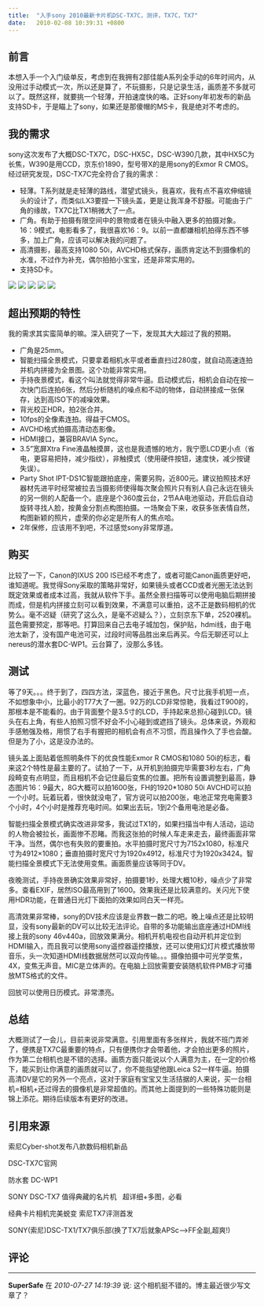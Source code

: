 ```yaml
---
title:  "入手sony 2010最新卡片机DSC-TX7C，测评，TX7C，TX7"
date:   2010-02-08 10:39:31 +0800
---
```


## 前言

本想入手一个入门级单反，考虑到在我拥有2部佳能A系列全手动的6年时间内，从没用过手动模式一次，所以还是算了，不玩摄影，只是记录生活，画质差不多就可以了。既然这样，就要挑一个轻薄，开拍速度快的咯。正好sony年初发布的新品支持SD卡，于是瞄上了sony，如果还是那傻帽的MS卡，我是绝对不考虑的。

## 我的需求

sony这次发布了大概DSC-TX7C，DSC-HX5C，DSC-W390几款，其中HX5C为长焦，W390是用CCD，京东价1890，型号带X的是用sony的Exmor R CMOS。经过研究发现，DSC-TX7C完全符合了我的需求：

- 轻薄。T系列就是走轻薄的路线，潜望式镜头，我喜欢，我有点不喜欢伸缩镜头的设计了，而类似LX3要捏一下镜头盖，更是让我浑身不舒服。可能由于广角的缘故，TX7C比TX1稍微大了一点。
- 广角。有助于拍摄有限空间中的景物或者在镜头中融入更多的拍摄对象。
16：9模式，电影看多了，我很喜欢16：9。以前一直都嫌相机拍得东西不够多，加上广角，应该可以解决我的问题了。
- 高清摄影，最高支持1080 50i，AVCHD格式保存，画质肯定达不到摄像机的水准，不过作为补充，偶尔拍拍小宝宝，还是非常实用的。
- 支持SD卡。

![](/images/2011/dsc-tx7c/cewettfbjscau.jpg)
![](/images/2011/dsc-tx7c/dsc00031l.jpg)
![](/images/2011/dsc-tx7c/mobile01-1ff6b1b69c1ce7085afd467990a6cb5f.jpg)
![](/images/2011/dsc-tx7c/mobile01-b618ee2eed1bd390f16555fc57f60780.jpg)
![](/images/2011/dsc-tx7c/mobile01-d0f8e54885c9b3fb1c05436e16dc1b25.jpg)


## 超出预期的特性

我的需求其实蛮简单的嘛。深入研究了一下，发现其大大超过了我的预期。

- 广角是25mm。
- 智能扫描全景模式，只要拿着相机水平或者垂直扫过280度，就自动高速连拍并机内拼接为全景图。这个功能非常实用。
- 手持夜景模式，看这个叫法就觉得非常牛逼。启动模式后，相机会自动在按一次快门后连拍6张，然后分析随机的噪点和不动的物体，自动拼接成一张保存，达到高ISO下的减噪效果。
- 背光校正HDR，拍2张合并。
- 10fps的全像素连拍。得益于CMOS。
- AVCHD格式拍摄高清动态影像。
- HDMI接口，兼容BRAVIA Sync。
- 3.5”宽屏Xtra Fine液晶触摸屏，这也是我遗憾的地方，我宁愿LCD更小点（省电，更容易把持，减少指纹），非触摸式（使用硬件按钮，速度快，减少按键失误）。
- Party Shot IPT-DS1C智能跟拍底座，需要另购，近800元。建议拍照技术好器材先进平时经常被拉去当摄影师使得每次聚会照片只有别人自己永远在镜头的另一侧的人配备一个。底座是个360度云台，2节AA电池驱动，开启后自动旋转寻找人脸，按黄金分割点构图拍摄。一场聚会下来，收获多张表情自然，构图新颖的照片，虚荣的你必定是所有人的焦点哈。
- 2年保修，应该用不到吧，不过感觉sony非常厚道。

## 购买

比较了一下，Canon的IXUS 200 IS已经不考虑了，或者可能Canon画质更好吧，谁知道呢。我觉得Sony采取的策略非常好，如果镜头或者CCD或者光圈无法达到既定效果或者成本过高，我就从软件下手。虽然全景扫描等可以使用电脑后期拼接而成，但是机内拼接立刻可以看到效果，不满意可以重拍，这不正是数码相机的优势么。毫不迟疑（研究了这么久，是毫不迟疑么？），立刻京东下单，2520裸机。蓝色需要预定，那等吧。打算回来自己去电子城加包，保护贴，hdmi线，由于电池太新了，没有国产电池可买，过段时间等品胜出来后再买。今后无聊还可以上nereus的潜水套DC-WP1。云台算了，没那么多钱。

## 测试

等了9天。。。终于到了，四四方法，深蓝色，接近于黑色。尺寸比我手机短一点，不如想象中小，比最小的T77大了一圈。92万的LCD非常惊艳，我看过T900的，那根本是不能看的。由于背面整个是3.5寸的LCD，手持起来总担心碰到LCD。镜头在右上角，有些人拍照习惯不好会不小心碰到或遮挡了镜头。总体来说，外观和手感勉强及格，用惯了右手有握把的相机会有点不习惯，而且操作久了手也会酸。但是为了小，这是没办法的。

镜头盖上面贴着低照明条件下的优良性能Exmor R CMOS和1080 50i的标志，看来这2个特性是最主要的了。试拍了一下，从开机到拍摄完毕需要3秒左右，广角段畸变有点明显，而且相机不会记住最后变焦的位置。把所有设置调整到最高，静态图片16：9最大，8G大概可以拍1600张，FH的1920*1080 50i AVCHD可以拍一个小时。玩着玩着，很快就没电了，官方说可以拍200张，电池正常充电需要3个小时，4个小时是推荐充电时间。如果出去玩，1到2个备用电池是必备。

智能扫描全景模式确实改进非常多，我试过TX1的，如果扫描当中有人活动，运动的人物会被拉长，画面惨不忍睹。而我这张拍的时候人车走来走去，最终画面非常干净。当然，偶尔也有失败的要重拍。水平拍摄时宽尺寸为7152x1080，标准尺寸为4912×1080；垂直拍摄时宽尺寸为1920x4912，标准尺寸为1920x3424。智能扫描全景模式下无法使用变焦。画面质量应该等同于DV。

夜晚测试，手持夜景确实效果非常好，拍摄要1秒，处理大概10秒，噪点少了非常多。查看EXIF，居然ISO最高用到了1600。效果我还是比较满意的。关闪光下使用HDR功能，在普通日光灯下面拍的效果如同白天一样亮。

高清效果非常棒，sony的DV技术应该是业界数一数二的吧。晚上噪点还是比较明显，没有sony最新的DV可以比较无法评论。自带的多功能输出底座通过HDMI线接上我的sony 46v440a，回放效果满分。相机开机电视也自动开机并定位到HDMI输入，而且我可以使用sony遥控器遥控播放，还可以使用幻灯片模式播放带音乐，头一次知道HDMI线数据居然可以双向传输。。。摄像拍摄中可光学变焦，4X，变焦无声音。MIC是立体声的。在电脑上回放需要安装随机软件PMB才可播放MTS格式的文件。

回放可以使用日历模式。非常漂亮。

## 总结

大概测试了一会儿，目前来说非常满意。引用里面有多张样片，我就不班门弄斧了，便携是TX7C最重要的特点，只有便携你才会带着他，才会拍出更多的照片，作为第二台相机也是不错的选择。画质方面只能说以个人满意为主，在一定的价格下，能买到让你满意的画质就可以了，你不能指望他跟Leica S2一样牛逼。拍摄高清DV是它的另外一个亮点，这对于家庭有宝宝又生活拮据的人来说，买一台相机=相机+还过得去的摄像机是非常超值的。而其他上面提到的一些特殊功能则是锦上添花。期待后续版本有更好的改进。

## 引用来源

索尼Cyber-shot发布八款数码相机新品

DSC-TX7C官网

防水套 DC-WP1

SONY DSC-TX7 值得典藏的名片机   超详细+多图，必看

经典卡片相机完美蜕变 索尼TX7评测首发

SONY(索尼)DSC-TX1/TX7俱乐部(换了TX7后就象APSc--&gt;FF全副,超爽!)

## 评论

*****
**SuperSafe** 在 *2010-07-27 14:19:39* 说: 这个相机挺不错的。博主最近很少写文章了？

